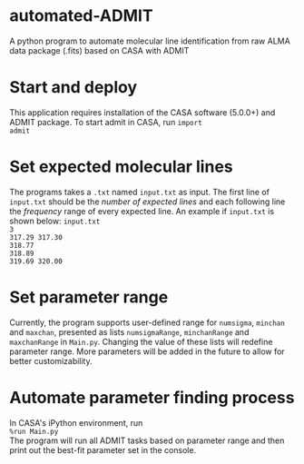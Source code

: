 # automated-ADMIT
A python program to automate molecular line identification from raw ALMA data package (.fits) based on CASA with ADMIT 

# Start and deploy
This application requires installation of the CASA software (5.0.0+) and ADMIT package. To start admit in CASA, run
<code>import admit</code>

# Set expected molecular lines
The programs takes a <code>.txt</code> named <code>input.txt</code> as input. The first line of <code>input.txt</code> should be the <i>number of expected lines</i> and each following line the <i>frequency</i> range of every expected line. An example if <code>input.txt</code> is shown below:
<code>input.txt</code>
<br/>
<code>3</code> 
<br/>
<code>317.29 317.30</code>
<br/>
<code>318.77 318.89</code>
<br/>
<code>319.69 320.00</code>

# Set parameter range
Currently, the program supports user-defined range for <code>numsigma</code>, <code>minchan</code> and <code>maxchan</code>, presented as lists <code>numsigmaRange</code>, <code>minchanRange</code> and <code>maxchanRange</code> in <code>Main.py</code>. Changing the value of these lists will redefine parameter range. More parameters will be added in the future to allow for better customizability. 

# Automate parameter finding process
In CASA's iPython environment, run 
<br/>
<code>%run Main.py</code>
<br/>
The program will run all ADMIT tasks based on parameter range and then print out the best-fit parameter set in the console. 
